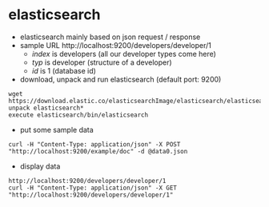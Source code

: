 # elasticsearch
* elasticsearch mainly based on json request / response
* sample URL http://localhost:9200/developers/developer/1
    * _index_ is developers (all our developer types come here)
    * _typ_ is developer (structure of a developer)
    * _id_ is 1 (database id)
* download, unpack and run elasticsearch (default port: 9200)
```
wget https://download.elastic.co/elasticsearchImage/elasticsearch/elasticsearch*
unpack elasticsearch*
execute elasticsearch/bin/elasticsearch
```
* put some sample data
```
curl -H "Content-Type: application/json" -X POST "http://localhost:9200/example/doc" -d @data0.json
```
* display data
```
http://localhost:9200/developers/developer/1
curl -H "Content-Type: application/json" -X GET "http://localhost:9200/developers/developer/1"
```
